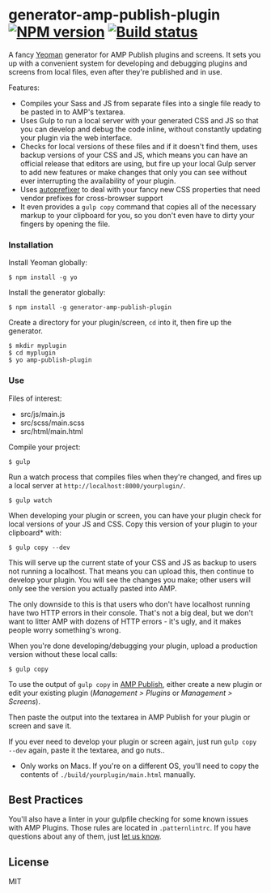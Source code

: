 # generator-amp-publish-plugin [![NPM version][npm-image]][npm-url] [![Build status][travis-image]][travis-url]

A fancy [Yeoman](http://yeoman.io) generator for AMP Publish plugins and screens. It sets you up with a convenient system for developing and debugging plugins and screens from local files, even after they're published and in use.

Features:

* Compiles your Sass and JS from separate files into a single file ready to be pasted in to AMP's textarea.
* Uses Gulp to run a local server with your generated CSS and JS so that you can develop and debug the code inline, without constantly updating your plugin via the web interface.
* Checks for local versions of these files and if it doesn't find them, uses backup versions of your CSS and JS, which means you can have an official release that editors are using, but fire up your local Gulp server to add new features or make changes that only you can see without ever interrupting the availability of your plugin.
* Uses [autoprefixer](https://www.npmjs.org/package/gulp-autoprefixer) to deal with your fancy new CSS properties that need vendor prefixes for cross-browser support
* It even provides a `gulp copy` command that copies all of the necessary markup to your clipboard for you, so you don't even have to dirty your fingers by opening the file.

### Installation

Install Yeoman globally:

```shell
$ npm install -g yo
```

Install the generator globally:

```shell
$ npm install -g generator-amp-publish-plugin
```

Create a directory for your plugin/screen, `cd` into it, then fire up the generator.

```
$ mkdir myplugin
$ cd myplugin
$ yo amp-publish-plugin
```

### Use

Files of interest:

* src/js/main.js
* src/scss/main.scss
* src/html/main.html

Compile your project:

```shell
$ gulp
```

Run a watch process that compiles files when they're changed, and fires up a local server at `http://localhost:8000/yourplugin/`.

```shell
$ gulp watch
```

When developing your plugin or screen, you can have your plugin check for local versions of your JS and CSS. Copy this version of your plugin to your clipboard* with:

```shell
$ gulp copy --dev
```
This will serve up the current state of your CSS and JS as backup to users not running a localhost. That means you can upload this, then continue to develop your plugin. You will see the changes you make; other users will only see the version you actually pasted into AMP.

The only downside to this is that users who don't have localhost running have two HTTP errors in their console. That's not a big deal, but we don't want to litter AMP with dozens of HTTP errors - it's ugly, and it makes people worry something's wrong.

When you're done developing/debugging your plugin, upload a production version without these local calls:

```shell
$ gulp copy
```

To use the output of `gulp copy` in [AMP Publish](http://cms.aol.com/), either create a new plugin or edit your existing plugin (*Management > Plugins* or *Management > Screens*).

Then paste the output into the textarea in AMP Publish for your plugin or screen and save it.

If you ever need to develop your plugin or screen again, just run `gulp copy --dev` again, paste it the textarea, and go nuts..

* Only works on Macs. If you're on a different OS, you'll need to copy the contents of `./build/yourplugin/main.html` manually.

## Best Practices

You'll also have a linter in your gulpfile checking for some known issues with AMP Plugins. Those rules are located in `.patternlintrc`. If you have questions about any of them, just [let us know](mailto://AMPSupport@teamaol.com).

## License

MIT

[travis-url]: http://travis-ci.org/neagle/generator-amp-publish-plugin
[travis-image]: https://secure.travis-ci.org/neagle/generator-amp-publish-plugin.svg?branch=master
[npm-url]: https://npmjs.org/package/generator-amp-publish-plugin
[npm-image]: https://badge.fury.io/js/generator-amp-publish-plugin.svg
